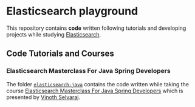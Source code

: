 # Elasticsearch playground

This repository contains **code** written following tutorials and developing projects while studying [Elasticsearch](https://www.elastic.co/elasticsearch).

## Code Tutorials and Courses

### Elasticsearch Masterclass For Java Spring Developers

The folder [`elasticsearch-java`](./elasticsearch-java) contains the code written while taking the course [Elasticsearch Masterclass For Java Spring Developers](https://www.udemy.com/course/elasticsearch-java/) which is presented by [Vinoth Selvaraj](https://www.vinsguru.com/vinoth-selvaraj/).
